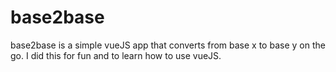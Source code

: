 # base2base

base2base is a simple vueJS app that converts from base x to base y on the go. 
I did this for fun and to learn how to use vueJS. 
